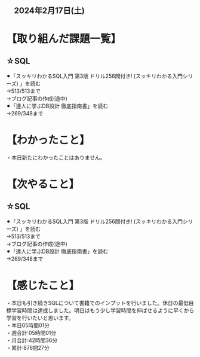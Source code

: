 ## 　2024年2月17日(土)
# 【取り組んだ課題一覧】
## ☆SQL
⚫︎「スッキリわかるSQL入門 第3版 ドリル256問付き! (スッキリわかる入門シリーズ) 」を読む<br>
→513/513まで<br>
→ブログ記事の作成(途中)<br>
⚫︎「達人に学ぶDB設計 徹底指南書」を読む<br>
→269/348まで<br>
# 【わかったこと】
・本日新たにわかったことはありません。<br>
# 【次やること】
## ☆SQL
⚫︎「スッキリわかるSQL入門 第3版 ドリル256問付き! (スッキリわかる入門シリーズ) 」を読む<br>
→513/513まで<br>
→ブログ記事の作成(途中)<br>
⚫︎「達人に学ぶDB設計 徹底指南書」を読む<br>
→269/348まで<br>
# 【感じたこと】
・本日も引き続きSQLについて書籍でのインプットを行いました。休日の最低目標学習時間は達成しました。明日はもう少し学習時間を伸ばせるように早くから学習を行いたいと思います。<br>
・本日05時間01分<br>
・週合計:05時間01分<br>
・月合計:42時間36分<br>
・累計:876間27分<br>
